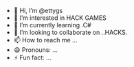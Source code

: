 
- 👋 Hi, I’m @ettygs
- 👀 I’m interested in HACK GAMES
- 🌱 I’m currently learning .C#
- 💞️ I’m looking to collaborate on ..HACKS.
- 📫 How to reach me ...
- 😄 Pronouns: ...
- ⚡ Fun fact: ...

<!---
ettygs/ettygs is a ✨ special ✨ repository because its `README.md` (this file) appears on your GitHub profile.
You can click the Preview link to take a look at your changes.
--->
